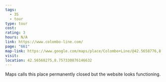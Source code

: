 ```yaml
---
tags:
  - 3S
  - tour
type: tour
cost: 
rating: 3
hours: N/A
link: https://www.colombo-line.com/
page: "661"
map-link: https://www.google.com/maps/place/Colombo+Line/@42.5658776,8.7551073,17z/data=!4m10!1m2!2m1!1sColombo+Line+Cruises!3m6!1s0x12d0eb6379af7917:0x422bbcf6064a49c6!8m2!3d42.5658737!4d8.7576822!15sChRDb2xvbWJvIExpbmUgQ3J1aXNlc5IBEGJvYXRfdG91cl9hZ2VuY3ngAQA!16s%2Fg%2F1vs3101h?entry=ttu&g_ep=EgoyMDI0MTAwOC4wIKXMDSoASAFQAw%3D%3D
visit: 
location: 42.56568275,8.757330876146632
---
```

Maps calls this place permanently closed but the website looks functioning.